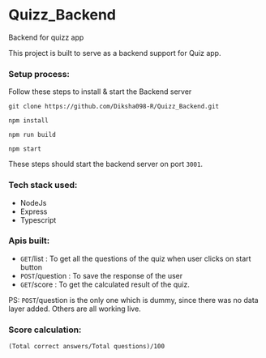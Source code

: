 # Quizz_Backend
Backend for quizz app

This project is built to serve as a backend support for Quiz app. 

### Setup process:
Follow these steps to install & start the Backend server
```
git clone https://github.com/Diksha098-R/Quizz_Backend.git
```
```
npm install
```
```
npm run build
```
```
npm start
```

These steps should start the backend server on port `3001`.

### Tech stack used:
- NodeJs
- Express
- Typescript

### Apis built:
- `GET`/list : To get all the questions of the quiz when user clicks on start button
- `POST`/question : To save the response of the user
- `GET`/score : To get the calculated result of the quiz.

PS: `POST`/question is the only one which is dummy, since there was no data layer added. Others are all working live.

### Score calculation:
```
(Total correct answers/Total questions)/100
```
